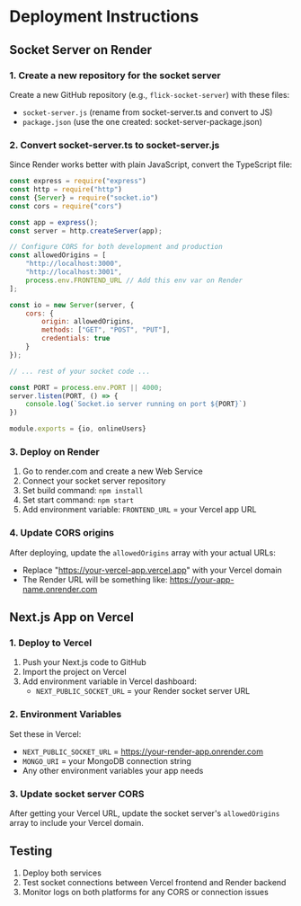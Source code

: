 # Deployment Instructions

## Socket Server on Render

### 1. Create a new repository for the socket server
Create a new GitHub repository (e.g., `flick-socket-server`) with these files:
- `socket-server.js` (rename from socket-server.ts and convert to JS)
- `package.json` (use the one created: socket-server-package.json)

### 2. Convert socket-server.ts to socket-server.js
Since Render works better with plain JavaScript, convert the TypeScript file:

```javascript
const express = require("express")
const http = require("http")
const {Server} = require("socket.io")
const cors = require("cors")

const app = express();
const server = http.createServer(app);

// Configure CORS for both development and production
const allowedOrigins = [
    "http://localhost:3000",
    "http://localhost:3001",
    process.env.FRONTEND_URL // Add this env var on Render
];

const io = new Server(server, {
    cors: {
        origin: allowedOrigins,
        methods: ["GET", "POST", "PUT"],
        credentials: true
    }
});

// ... rest of your socket code ...

const PORT = process.env.PORT || 4000;
server.listen(PORT, () => {
    console.log(`Socket.io server running on port ${PORT}`)
})

module.exports = {io, onlineUsers}
```

### 3. Deploy on Render
1. Go to render.com and create a new Web Service
2. Connect your socket server repository
3. Set build command: `npm install`
4. Set start command: `npm start`
5. Add environment variable: `FRONTEND_URL` = your Vercel app URL

### 4. Update CORS origins
After deploying, update the `allowedOrigins` array with your actual URLs:
- Replace "https://your-vercel-app.vercel.app" with your Vercel domain
- The Render URL will be something like: https://your-app-name.onrender.com

## Next.js App on Vercel

### 1. Deploy to Vercel
1. Push your Next.js code to GitHub
2. Import the project on Vercel
3. Add environment variable in Vercel dashboard:
   - `NEXT_PUBLIC_SOCKET_URL` = your Render socket server URL

### 2. Environment Variables
Set these in Vercel:
- `NEXT_PUBLIC_SOCKET_URL` = https://your-render-app.onrender.com
- `MONGO_URI` = your MongoDB connection string
- Any other environment variables your app needs

### 3. Update socket server CORS
After getting your Vercel URL, update the socket server's `allowedOrigins` array to include your Vercel domain.

## Testing
1. Deploy both services
2. Test socket connections between Vercel frontend and Render backend
3. Monitor logs on both platforms for any CORS or connection issues
